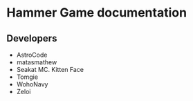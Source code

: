 # Hammer Game documentation

## Developers
* AstroCode
* matasmathew
* Seakat MC. Kitten Face
* Tomgie
* WohoNavy
* Zeloi